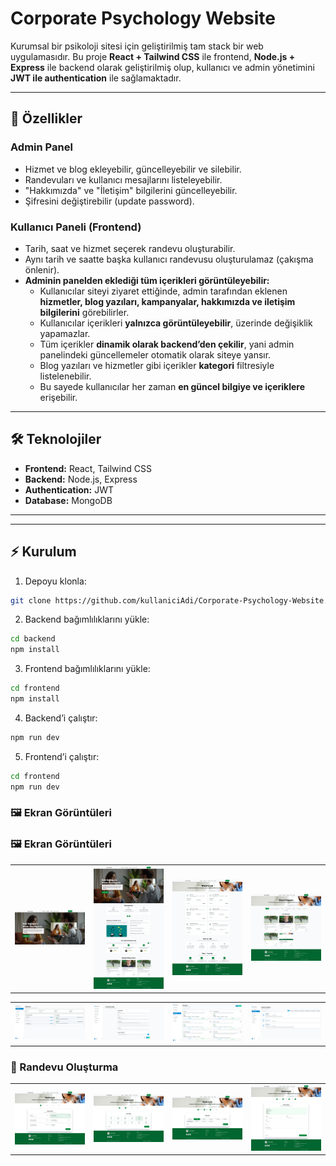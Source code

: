 # Corporate Psychology Website

Kurumsal bir psikoloji sitesi için geliştirilmiş tam stack bir web uygulamasıdır. Bu proje **React + Tailwind CSS** ile frontend, **Node.js + Express** ile backend olarak geliştirilmiş olup, kullanıcı ve admin yönetimini **JWT ile authentication** ile sağlamaktadır.  

---

## 🚀 Özellikler

### Admin Panel
- Hizmet ve blog ekleyebilir, güncelleyebilir ve silebilir.
- Randevuları ve kullanıcı mesajlarını listeleyebilir.
- "Hakkımızda" ve "İletişim" bilgilerini güncelleyebilir.
- Şifresini değiştirebilir (update password).

### Kullanıcı Paneli (Frontend)
- Tarih, saat ve hizmet seçerek randevu oluşturabilir.
- Aynı tarih ve saatte başka kullanıcı randevusu oluşturulamaz (çakışma önlenir).
- **Adminin panelden eklediği tüm içerikleri görüntüleyebilir:**
  - Kullanıcılar siteyi ziyaret ettiğinde, admin tarafından eklenen **hizmetler, blog yazıları, kampanyalar, hakkımızda ve iletişim bilgilerini** görebilirler.
  - Kullanıcılar içerikleri **yalnızca görüntüleyebilir**, üzerinde değişiklik yapamazlar.
  - Tüm içerikler **dinamik olarak backend’den çekilir**, yani admin panelindeki güncellemeler otomatik olarak siteye yansır.
  - Blog yazıları ve hizmetler gibi içerikler **kategori** filtresiyle listelenebilir.
  - Bu sayede kullanıcılar her zaman **en güncel bilgiye ve içeriklere** erişebilir.

---

## 🛠️ Teknolojiler
- **Frontend:** React, Tailwind CSS
- **Backend:** Node.js, Express
- **Authentication:** JWT
- **Database:** MongoDB 

---


---

## ⚡ Kurulum

1. Depoyu klonla:
```bash
git clone https://github.com/kullaniciAdi/Corporate-Psychology-Website.git
``` 
2. Backend bağımlılıklarını yükle:
```bash
cd backend
npm install
``` 
3. Frontend bağımlılıklarını yükle:
```bash
cd frontend
npm install
``` 
4. Backend’i çalıştır:
```bash
npm run dev
``` 
5. Frontend’i çalıştır:
```bash
cd frontend
npm run dev
```

### 🖼️ Ekran Görüntüleri

### 🖼️ Ekran Görüntüleri

<table>
  <tr>
    <td><img src="./screenshots/home.png" width="300" /></td>
    <td><img src="./screenshots/homePage.png" width="300" /></td>
    <td><img src="./screenshots/services.png" width="300" /></td>
    <td><img src="./screenshots/blogs.png" width="300" /></td>
  </tr>
</table>

<table>
  <tr>
    <td><img src="./screenshots/admin-dashboard.png" width="300" /></td>
    <td><img src="./screenshots/admin-add-service.png" width="300" /></td>
    <td><img src="./screenshots/admin-services.png" width="300" /></td>
    <td><img src="./screenshots/admin-appointments.png" width="300" /></td>
  </tr>
</table>

### 📅 Randevu Oluşturma

<table>
  <tr>
    <td><img src="./screenshots/appointments-service.png" width="300" /></td>
    <td><img src="./screenshots/appointments-date.png" width="300" /></td>
    <td><img src="./screenshots/appointment-time.png" width="300" /></td>
    <td><img src="./screenshots/appointment-form.png" width="300" /></td>
  </tr>
</table>




